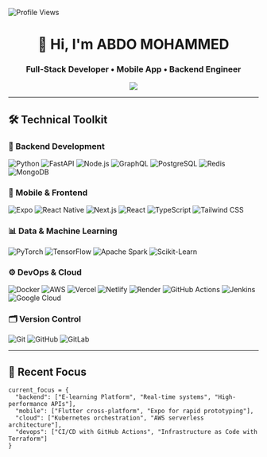 ![Profile Views](https://komarev.com/ghpvc/?username=abdo-ab&label=PROFILE+VIEWS&color=0066ff&style=flat-square)

<h1 align="center">👋 Hi, I'm ABDO MOHAMMED</h1>
<h3 align="center">Full-Stack Developer  •  Mobile App •  Backend Engineer</h3>

<p align="center">
  <a href="https://git.io/typing-svg">
    <img src="https://readme-typing-svg.herokuapp.com?font=Fira+Code&weight=500&size=18&duration=2500&pause=600&color=0066FF&center=true&vCenter=true&width=600&lines=Scalable+Backend+Engineering;Mobile+AppDevelopment;Fullstack+web+Development  alt="Typing SVG" />
  </a>
</p>

---

## 🛠️ Technical Toolkit

### 🔧 Backend Development
![Python](https://img.shields.io/badge/Python-3776AB?logo=python&logoColor=white&style=flat-square)
![FastAPI](https://img.shields.io/badge/FastAPI-009688?logo=fastapi&logoColor=white&style=flat-square)
![Node.js](https://img.shields.io/badge/Node.js-339933?logo=nodedotjs&logoColor=white&style=flat-square)
![GraphQL](https://img.shields.io/badge/GraphQL-E10098?logo=graphql&logoColor=white&style=flat-square)
![PostgreSQL](https://img.shields.io/badge/PostgreSQL-4169E1?logo=postgresql&logoColor=white&style=flat-square)
![Redis](https://img.shields.io/badge/Redis-DC382D?logo=redis&logoColor=white&style=flat-square)
![MongoDB](https://img.shields.io/badge/MongoDB-47A248?logo=mongodb&logoColor=white&style=flat-square)

### 📱 Mobile & Frontend
![Expo](https://img.shields.io/badge/Expo-000020?logo=expo&logoColor=white&style=flat-square)
![React Native](https://img.shields.io/badge/React_Native-61DAFB?logo=react&logoColor=black&style=flat-square)
![Next.js](https://img.shields.io/badge/Next.js-000000?logo=nextdotjs&logoColor=white&style=flat-square)
![React](https://img.shields.io/badge/React-61DAFB?logo=react&logoColor=black&style=flat-square)
![TypeScript](https://img.shields.io/badge/TypeScript-3178C6?logo=typescript&logoColor=white&style=flat-square)
![Tailwind CSS](https://img.shields.io/badge/Tailwind-06B6D4?logo=tailwindcss&logoColor=white&style=flat-square)

### 📊 Data & Machine Learning
![PyTorch](https://img.shields.io/badge/PyTorch-EE4C2C?logo=pytorch&logoColor=white&style=flat-square)
![TensorFlow](https://img.shields.io/badge/TensorFlow-FF6F00?logo=tensorflow&logoColor=white&style=flat-square)
![Apache Spark](https://img.shields.io/badge/Spark-E25A1C?logo=apachespark&logoColor=white&style=flat-square)
![Scikit-Learn](https://img.shields.io/badge/Scikit_Learn-F7931E?logo=scikit-learn&logoColor=white&style=flat-square)

### ⚙️ DevOps & Cloud
![Docker](https://img.shields.io/badge/Docker-0DB7ED?logo=docker&logoColor=white&style=flat-square)
![AWS](https://img.shields.io/badge/AWS-232F3E?logo=amazonaws&logoColor=white&style=flat-square)
![Vercel](https://img.shields.io/badge/Vercel-000000?logo=vercel&logoColor=white&style=flat-square)
![Netlify](https://img.shields.io/badge/Netlify-00C7B7?logo=netlify&logoColor=white&style=flat-square)
![Render](https://img.shields.io/badge/Render-46E3B7?logo=render&logoColor=white&style=flat-square)
![GitHub Actions](https://img.shields.io/badge/GitHub_Actions-2088FF?logo=githubactions&logoColor=white&style=flat-square)
![Jenkins](https://img.shields.io/badge/Jenkins-D24939?logo=jenkins&logoColor=white&style=flat-square)
![Google Cloud](https://img.shields.io/badge/Google_Cloud-4285F4?logo=googlecloud&logoColor=white&style=flat-square)

### 🗂 Version Control
![Git](https://img.shields.io/badge/Git-F05032?logo=git&logoColor=white&style=flat-square)
![GitHub](https://img.shields.io/badge/GitHub-181717?logo=github&logoColor=white&style=flat-square)
![GitLab](https://img.shields.io/badge/GitLab-FCA121?logo=gitlab&logoColor=white&style=flat-square)

---

## 🚀 Recent Focus

```Laravel and 
current_focus = {
  "backend": ["E-learning Platform", "Real-time systems", "High-performance APIs"],
  "mobile": ["Flutter cross-platform", "Expo for rapid prototyping"],
  "cloud": ["Kubernetes orchestration", "AWS serverless architecture"],
  "devops": ["CI/CD with GitHub Actions", "Infrastructure as Code with Terraform"]
}

